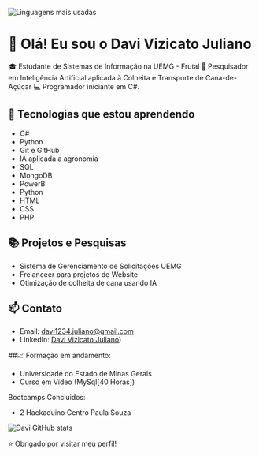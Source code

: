 ![Linguagens mais usadas](https://github-readme-stats.vercel.app/api/top-langs/?username=DaviVizicatoJuliano&langs_count=10&theme=dark)


# 👋 Olá! Eu sou o Davi Vizicato Juliano

🎓 Estudante de Sistemas de Informação na UEMG - Frutal
🔬 Pesquisador em Inteligência Artificial aplicada à Colheita e Transporte de Cana-de-Açúcar 
💻 Programador iniciante em C#.

## 🚀 Tecnologias que estou aprendendo
- C#
- Python
- Git e GitHub
- IA aplicada a agronomia
- SQL
- MongoDB
- PowerBI
- Python
- HTML
- CSS
- PHP


## 📚 Projetos e Pesquisas
- Sistema de Gerenciamento de Solicitações UEMG
- Frelanceer para projetos de Website
- Otimização de colheita de cana usando IA

## 📫 Contato
- Email: davi1234.juliano@gmail.com
- LinkedIn: [Davi Vizicato Juliano](https://www.linkedin.com/in/davi-vizicato-juliano-37303225b/))

##📈 Formação em andamento:

- Universidade do Estado de Minas Gerais
- Curso em Video (MySql[40 Horas])

Bootcamps Concluidos:

- 2 Hackaduino Centro Paula Souza

![Davi GitHub stats](https://github-readme-stats.vercel.app/api?username=DaviVizicatoJuliano&show_icons=true&theme=dark)

⭐ Obrigado por visitar meu perfil!
